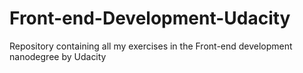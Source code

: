 # Front-end-Development-Udacity
Repository containing all my exercises in the Front-end development nanodegree by Udacity
